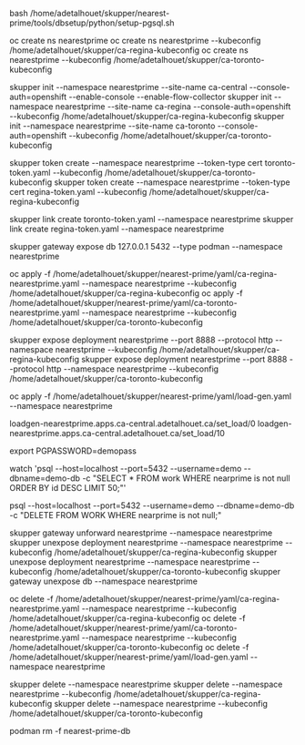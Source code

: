 bash /home/adetalhouet/skupper/nearest-prime/tools/dbsetup/python/setup-pgsql.sh


oc create ns nearestprime 
oc create ns nearestprime --kubeconfig /home/adetalhouet/skupper/ca-regina-kubeconfig
oc create ns nearestprime --kubeconfig /home/adetalhouet/skupper/ca-toronto-kubeconfig


skupper init --namespace nearestprime --site-name ca-central --console-auth=openshift --enable-console --enable-flow-collector
skupper init --namespace nearestprime --site-name ca-regina --console-auth=openshift --kubeconfig /home/adetalhouet/skupper/ca-regina-kubeconfig
skupper init --namespace nearestprime --site-name ca-toronto --console-auth=openshift --kubeconfig /home/adetalhouet/skupper/ca-toronto-kubeconfig

skupper token create --namespace nearestprime --token-type cert toronto-token.yaml --kubeconfig /home/adetalhouet/skupper/ca-toronto-kubeconfig
skupper token create --namespace nearestprime --token-type cert regina-token.yaml --kubeconfig /home/adetalhouet/skupper/ca-regina-kubeconfig

skupper link create toronto-token.yaml --namespace nearestprime
skupper link create regina-token.yaml --namespace nearestprime

skupper gateway expose db 127.0.0.1 5432 --type podman --namespace nearestprime

oc apply -f /home/adetalhouet/skupper/nearest-prime/yaml/ca-regina-nearestprime.yaml  --namespace nearestprime --kubeconfig /home/adetalhouet/skupper/ca-regina-kubeconfig
oc apply -f /home/adetalhouet/skupper/nearest-prime/yaml/ca-toronto-nearestprime.yaml --namespace nearestprime --kubeconfig /home/adetalhouet/skupper/ca-toronto-kubeconfig

skupper expose deployment nearestprime --port 8888 --protocol http --namespace nearestprime --kubeconfig /home/adetalhouet/skupper/ca-regina-kubeconfig
skupper expose deployment nearestprime --port 8888 --protocol http --namespace nearestprime --kubeconfig /home/adetalhouet/skupper/ca-toronto-kubeconfig

oc apply -f /home/adetalhouet/skupper/nearest-prime/yaml/load-gen.yaml --namespace nearestprime

loadgen-nearestprime.apps.ca-central.adetalhouet.ca/set_load/0
loadgen-nearestprime.apps.ca-central.adetalhouet.ca/set_load/10


export PGPASSWORD=demopass

watch 'psql --host=localhost --port=5432 --username=demo --dbname=demo-db -c "SELECT * FROM work WHERE nearprime is not null ORDER BY id DESC LIMIT 50;"'

psql --host=localhost --port=5432 --username=demo --dbname=demo-db -c "DELETE FROM WORK WHERE nearprime is not null;"


skupper gateway unforward nearestprime --namespace nearestprime
skupper unexpose deployment nearestprime --namespace nearestprime --kubeconfig /home/adetalhouet/skupper/ca-regina-kubeconfig
skupper unexpose deployment nearestprime --namespace nearestprime --kubeconfig /home/adetalhouet/skupper/ca-toronto-kubeconfig
skupper gateway unexpose db --namespace nearestprime

oc delete -f /home/adetalhouet/skupper/nearest-prime/yaml/ca-regina-nearestprime.yaml  --namespace nearestprime --kubeconfig /home/adetalhouet/skupper/ca-regina-kubeconfig
oc delete -f /home/adetalhouet/skupper/nearest-prime/yaml/ca-toronto-nearestprime.yaml --namespace nearestprime --kubeconfig /home/adetalhouet/skupper/ca-toronto-kubeconfig
oc delete -f /home/adetalhouet/skupper/nearest-prime/yaml/load-gen.yaml --namespace nearestprime


skupper delete --namespace nearestprime
skupper delete --namespace nearestprime --kubeconfig /home/adetalhouet/skupper/ca-regina-kubeconfig
skupper delete --namespace nearestprime --kubeconfig /home/adetalhouet/skupper/ca-toronto-kubeconfig

podman rm -f nearest-prime-db 
